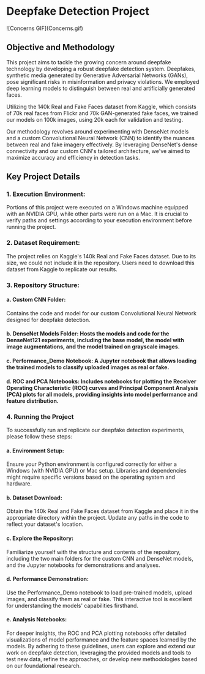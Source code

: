 <h1>Deepfake Detection Project</h1>
![Concerns GIF](Concerns.gif)

<h2>Objective and Methodology</h2>
This project aims to tackle the growing concern around deepfake technology by developing a robust deepfake detection system. Deepfakes, synthetic media generated by Generative Adversarial Networks (GANs), pose significant risks in misinformation and privacy violations. We employed deep learning models to distinguish between real and artificially generated faces. 

Utilizing the 140k Real and Fake Faces dataset from Kaggle, which consists of 70k real faces from Flickr and 70k GAN-generated fake faces, we trained our models on 100k images, using 20k each for validation and testing.

Our methodology revolves around experimenting with DenseNet models and a custom Convolutional Neural Network (CNN) to identify the nuances between real and fake imagery effectively. By leveraging DenseNet's dense connectivity and our custom CNN's tailored architecture, we've aimed to maximize accuracy and efficiency in detection tasks.

<h2>Key Project Details</h2>
<h3>1. Execution Environment:</h3> Portions of this project were executed on a Windows machine equipped with an NVIDIA GPU, while other parts were run on a Mac. It is crucial to verify paths and settings according to your execution environment before running the project.
<h3>2. Dataset Requirement:</h3> The project relies on Kaggle's 140k Real and Fake Faces dataset. Due to its size, we could not include it in the repository. Users need to download this dataset from Kaggle to replicate our results.
<h3>3. Repository Structure:</h3>
<h4>a. Custom CNN Folder:</h4> Contains the code and model for our custom Convolutional Neural Network designed for deepfake detection.
<h4>b. DenseNet Models Folder: Hosts the models and code for the DenseNet121 experiments, including the base model, the model with image augmentations, and the model trained on grayscale images.
<h4>c. Performance_Demo Notebook: A Jupyter notebook that allows loading the trained models to classify uploaded images as real or fake.
<h4>d. ROC and PCA Notebooks: Includes notebooks for plotting the Receiver Operating Characteristic (ROC) curves and Principal Component Analysis (PCA) plots for all models, providing insights into model performance and feature distribution.

<h3>4. Running the Project</h3>
To successfully run and replicate our deepfake detection experiments, please follow these steps:
<h4>a. Environment Setup:</h4>Ensure your Python environment is configured correctly for either a Windows (with NVIDIA GPU) or Mac setup. Libraries and dependencies might require specific versions based on the operating system and hardware.
<h4>b. Dataset Download:</h4> Obtain the 140k Real and Fake Faces dataset from Kaggle and place it in the appropriate directory within the project. Update any paths in the code to reflect your dataset's location.
<h4>c. Explore the Repository:</h4>Familiarize yourself with the structure and contents of the repository, including the two main folders for the custom CNN and DenseNet models, and the Jupyter notebooks for demonstrations and analyses.
<h4>d. Performance Demonstration:</h4> Use the Performance_Demo notebook to load pre-trained models, upload images, and classify them as real or fake. This interactive tool is excellent for understanding the models' capabilities firsthand.
<h4>e. Analysis Notebooks:</h4> For deeper insights, the ROC and PCA plotting notebooks offer detailed visualizations of model performance and the feature spaces learned by the models.
By adhering to these guidelines, users can explore and extend our work on deepfake detection, leveraging the provided models and tools to test new data, refine the approaches, or develop new methodologies based on our foundational research.

